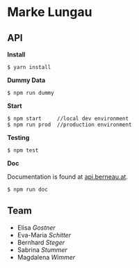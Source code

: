# Marke Lungau

## API

**Install**
```
$ yarn install
```

**Dummy Data**
```
$ npm run dummy
```

**Start**
```
$ npm start     //local dev environment
$ npm run prod  //production environment
```

**Testing**
```
$ npm test
```

**Doc**

Documentation is found at [api.berneau.at](http://api.berneau.at).
```
$ npm run doc
```


## Team
* Elisa *Gostner*
* Eva-Maria *Schitter*
* Bernhard *Steger*
* Sabrina *Stummer*
* Magdalena *Wimmer*

